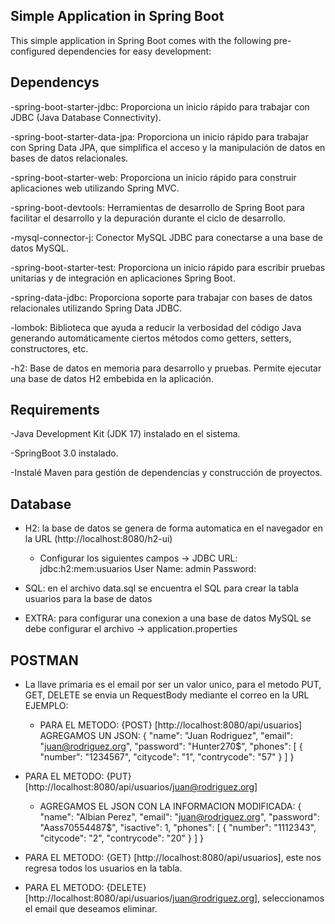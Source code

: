 ## Simple Application in Spring Boot

This simple application in Spring Boot comes with the following pre-configured dependencies for easy development:

## Dependencys

-spring-boot-starter-jdbc: Proporciona un inicio rápido para trabajar con JDBC (Java Database Connectivity).

-spring-boot-starter-data-jpa: Proporciona un inicio rápido para trabajar con Spring Data JPA, que simplifica el acceso y la manipulación de datos en bases de datos relacionales.

-spring-boot-starter-web: Proporciona un inicio rápido para construir aplicaciones web utilizando Spring MVC.

-spring-boot-devtools: Herramientas de desarrollo de Spring Boot para facilitar el desarrollo y la depuración durante el ciclo de desarrollo.

-mysql-connector-j: Conector MySQL JDBC para conectarse a una base de datos MySQL.

-spring-boot-starter-test: Proporciona un inicio rápido para escribir pruebas unitarias y de integración en aplicaciones Spring Boot.

-spring-data-jdbc: Proporciona soporte para trabajar con bases de datos relacionales utilizando Spring Data JDBC.

-lombok: Biblioteca que ayuda a reducir la verbosidad del código Java generando automáticamente ciertos métodos como getters, setters, constructores, etc.

-h2: Base de datos en memoria para desarrollo y pruebas. Permite ejecutar una base de datos H2 embebida en la aplicación.

## Requirements
-Java Development Kit (JDK 17) instalado en el sistema.

-SpringBoot 3.0 instalado.

-Instalé Maven para gestión de dependencias y construcción de proyectos.

## Database
- H2: la base de datos se genera de forma automatica en el navegador en la URL (http://localhost:8080/h2-ui)
  - Configurar los siguientes campos ->
        JDBC URL: jdbc:h2:mem:usuarios
        User Name: admin
        Password: 
- SQL: en el archivo data.sql se encuentra el SQL para crear la tabla usuarios para la base de datos

- EXTRA: para configurar una conexion a una base de datos MySQL se debe configurar el archivo -> application.properties

## POSTMAN
- La llave primaria es el email por ser un valor unico, para el metodo PUT, GET, DELETE se envia un RequestBody mediante el correo en la URL
        EJEMPLO:  
  - PARA EL METODO: {POST} [http://localhost:8080/api/usuarios]
                      AGREGAMOS UN JSON:  {
                                            "name": "Juan Rodriguez",
                                            "email": "juan@rodriguez.org",
                                            "password": "Hunter270$",
                                            "phones": [
                                                         {
                                                        "number": "1234567",
                                                        "citycode": "1",
                                                        "contrycode": "57"
                                                }
                                            ]
                                        }
 
- PARA EL METODO: {PUT} [http://localhost:8080/api/usuarios/juan@rodriguez.org]
  - AGREGAMOS EL JSON CON LA INFORMACION MODIFICADA: {
                                                        "name": "Albian Perez",
                                                        "email": "juan@rodriguez.org",
                                                        "password": "Aass70554487$",
                                                        "isactive": 1,
                                                        "phones": [
                                                                    {
                                                                    "number": "1112343",
                                                                    "citycode": "2",
                                                                    "contrycode": "20"
                                                                    }
                                                             ]
                                                        }
- PARA EL METODO: {GET} [http://localhost:8080/api/usuarios],  este nos regresa todos los usuarios en la tabla.
- PARA EL METODO: {DELETE} [http://localhost:8080/api/usuarios/juan@rodriguez.org], seleccionamos el email que deseamos eliminar.